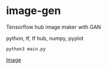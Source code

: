 # image-gen
Tensorflow hub image maker with GAN

python, tf, tf hub, numpy, pyplot

```
python3 main.py
```

[Image](generated_artwork.png)
